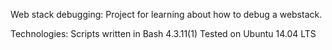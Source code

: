 Web stack debugging:
Project for learning about how to debug a webstack.

Technologies:
 Scripts written in Bash 4.3.11(1)
 Tested on Ubuntu 14.04 LTS
